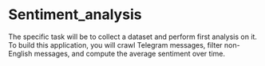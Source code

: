 # Sentiment_analysis
The specific task will be to collect a dataset and perform first analysis on it. To build this application, you will crawl Telegram messages, filter non-English messages, and compute the average sentiment over time.
